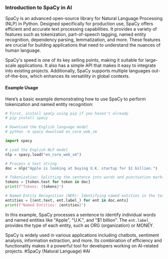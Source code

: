 ### Introduction to SpaCy in AI

SpaCy is an advanced open-source library for Natural Language Processing (NLP) in Python. Designed specifically for production use, SpaCy offers efficient and accurate text processing capabilities. It provides a variety of features such as tokenization, part-of-speech tagging, named entity recognition, dependency parsing, lemmatization, and more. These features are crucial for building applications that need to understand the nuances of human language.

SpaCy's speed is one of its key selling points, making it suitable for large-scale applications. It also has a simple API that makes it easy to integrate into existing projects. Additionally, SpaCy supports multiple languages out-of-the-box, which enhances its versatility in global contexts.

#### Example Usage

Here’s a basic example demonstrating how to use SpaCy to perform tokenization and named entity recognition:

```python
# First, install spaCy using pip if you haven't already
# pip install spacy

# Download the English language model
# python -m spacy download en_core_web_sm

import spacy

# Load the English NLP model
nlp = spacy.load("en_core_web_sm")

# Process a text string
doc = nlp("Apple is looking at buying U.K. startup for $1 billion.")

# Tokenization: Splitting the sentence into words and punctuation marks
tokens = [token.text for token in doc]
print(f"Tokens: {tokens}")

# Named Entity Recognition (NER): Identifying named entities in the text
entities = [(ent.text, ent.label_) for ent in doc.ents]
print(f"Named Entities: {entities}")
```

In this example, SpaCy processes a sentence to identify individual words and named entities like "Apple", "U.K.", and "$1 billion". The `ent.label_` provides the type of each entity, such as ORG (organization) or MONEY.

SpaCy is widely used in various applications including chatbots, sentiment analysis, information extraction, and more. Its combination of efficiency and functionality makes it a powerful tool for developers working on AI-related projects. #SpaCy (Natural Language) #AI